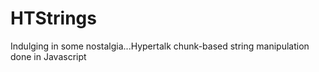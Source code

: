 # HTStrings
Indulging in some nostalgia...Hypertalk chunk-based string manipulation done in Javascript
